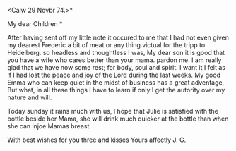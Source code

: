 <Calw 29 Novbr 74.>*

My dear Children <Fried>*

After having sent off my little note it occured to me that I had not even given my dearest Frederic a bit of meat or any thing victual for the tripp to Heidelberg. so headless and thoughtless I was, My dear son it is good that you have a wife who cares better than your mama. pardon me. 
I am really glad that we have now some rest; for body, soul and spirit. I want it I felt as if I had lost the peace and joy of the Lord during the last weeks. My good Emma who can keep quiet in the midst of business has a great adventage, But what, in all these things I have to learn if only I get the autority over my nature and will.

Today sunday it rains much with us, I hope that Julie is satisfied with the bottle beside her Mama, she will drink much quicker at the bottle than when she can injoe Mamas breast.

With best wishes for you three and kisses
 Yours affectly
 J. G.
